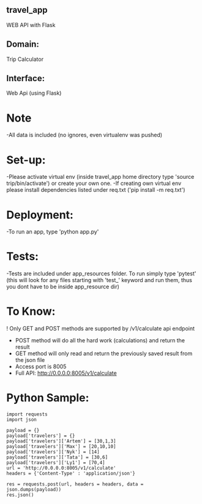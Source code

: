 ## travel_app
WEB API with Flask

## Domain:
Trip Calculator
## Interface:
Web Api (using Flask)

# Note
-All data is included (no ignores, even virtualenv was pushed)
# Set-up:
-Please activate virtual env (inside travel_app home directory type 'source trip/bin/activate') or create your own one.
-If creating own virtual env please install dependencies listed under req.txt ('pip install -m req.txt')

# Deployment:
-To run an app, type 'python app.py'

# Tests:
-Tests are included under app_resources folder. To run simply type 'pytest' (this will look for any files starting with 'test_' keyword and run them, thus you dont have to be inside app_resource dir)  

# To Know:
! Only GET and POST methods are supported by /v1/calculate api endpoint
* POST method will do all the hard work (calculations) and return the result
* GET method will only read and return the previously saved result from the json file
* Access port is 8005
* Full API: http://0.0.0.0:8005/v1/calculate

# Python Sample:
    import requests
    import json
    
    payload = {}
    payload['travelers'] = {}
    payload['travelers']['Artem'] = [30,1,3]
    payload['travelers']['Max'] = [20,10,10]
    payload['travelers']['Nyk'] = [14]
    payload['travelers']['Tata'] = [30,6]
    payload['travelers']['Ly1'] = [70,4]
    url = 'http://0.0.0.0:8005/v1/calculate'
    headers = {'Content-Type' : 'application/json'}
    
    res = requests.post(url, headers = headers, data = json.dumps(payload))
    res.json()
    

